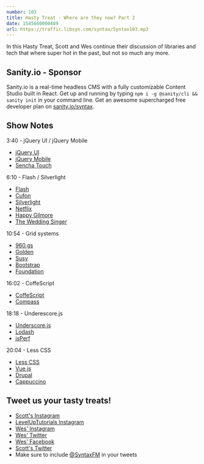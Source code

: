 ```yaml
---
number: 103
title: Hasty Treat - Where are they now? Part 2
date: 1545660000489
url: https://traffic.libsyn.com/syntax/Syntax103.mp3
---
```


In this Hasty Treat, Scott and Wes continue their discussion of libraries and tech that where super hot in the past, but not so much any more. 

## Sanity.io - Sponsor

Sanity.io is a real-time headless CMS with a fully customizable Content Studio built in React. Get up and running by typing `npm i -g @sanity/cli && sanity init` in your command line. Get an awesome supercharged free developer plan on [sanity.io/syntax](https://sanity.io/syntax?utm_source=syntax-fm&utm_campaign=syntax1). 

## Show Notes

3:40 - jQuery UI / jQuery Mobile

* [jQuery UI](https://jqueryui.com/)
* [jQuery Mobile](https://jquerymobile.com/)
* [Sencha Touch](https://www.sencha.com/products/touch/)

6:10 - Flash / Silverlight

* [Flash](https://www.adobe.com/products/flashplayer.html)
* [Cufon](http://cufon.shoqolate.com/generate/)
* [Silverlight](https://www.microsoft.com/silverlight/)
* [Netflix](https://netflix.com/)
* [Happy Gilmore](https://www.imdb.com/title/tt0116483/)
* [The Wedding Singer](https://www.imdb.com/title/tt0120888/)

10:54 - Grid systems

* [960.gs](https://960.gs/)
* [Golden](https://jonikorpi.com/golden-grid-system/)
* [Susy](https://oddbird.net/susy/)
* [Bootstrap](https://getbootstrap.com/)
* [Foundation](https://foundation.zurb.com/)

16:02 - CoffeScript

* [CoffeScript](https://coffeescript.org/)
* [Compass](http://compass-style.org/)

18:18 - Underescore.js

* [Underscore.js](https://underscorejs.org/)
* [Lodash](https://lodash.com/)
* [jsPerf](https://jsperf.com/)

20:04 - Less CSS

* [Less CSS](http://lesscss.org/)
* [Vue.js](https://vuejs.org/)
* [Drupal](https://www.drupal.org/)
* [Cappuccino](http://www.cappuccino-project.org/)

## Tweet us your tasty treats!
* [Scott's Instagram](https://www.instagram.com/stolinski/)
* [LevelUpTutorials Instagram](https://www.instagram.com/LevelUpTutorials/)
* [Wes' Instagram](https://www.instagram.com/wesbos/)
* [Wes' Twitter](https://twitter.com/wesbos)
* [Wes' Facebook](https://www.facebook.com/wesbos.developer)
* [Scott's Twitter](https://twitter.com/stolinski)
* Make sure to include [@SyntaxFM](https://twitter.com/SyntaxFM) in your tweets